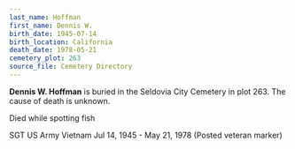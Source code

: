 ```yaml
---
last_name: Hoffman
first_name: Dennis W.
birth_date: 1945-07-14
birth_location: California
death_date: 1978-05-21
cemetery_plot: 263
source_file: Cemetery Directory
---
```

**Dennis W.   Hoffman** is buried in the Seldovia City Cemetery in plot 263.  The cause of death is unknown.

Died while spotting fish

SGT US Army Vietnam Jul 14, 1945 - May 21, 1978 (Posted veteran marker)
